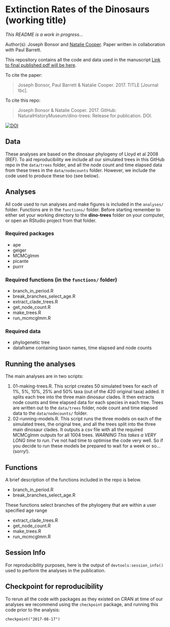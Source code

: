 # Extinction Rates of the Dinosaurs (working title)

*This README is a work in progress...*

Author(s): Joseph Bonsor and [Natalie Cooper](mailto:natalie.cooper.@nhm.ac.uk). Paper written in collaboration with Paul Barrett.  

This repository contains all the code and data used in the manuscript [Link to final published pdf will be here]().

To cite the paper: 
> Joseph Bonsor, Paul Barrett \& Natalie Cooper. 2017. TITLE [Journal tbc].

To cite this repo: 
> Joseph Bonsor \& Natalie Cooper. 2017. GitHub: NaturalHistoryMuseum/dino-trees: Release for publication. DOI.

[![DOI]()]()

## Data
These analyses are based on the dinosaur phylogeny of Lloyd et al 2008 (REF). 
To aid reproducibility we include all our simulated trees in this GitHub repo in the `data/trees` folder, and all the node count and time elapsed data from these trees in the `data/nodecounts` folder. However, we include the code used to produce these too (see below).

## Analyses
All code used to run analyses and make figures is included in the `analyses/` folder. Functions are in the `functions/` folder. Before starting remember to either set your working directory to the **dino-trees** folder on your computer, or open an RStudio project from that folder.

### Required packages
* ape
* geiger
* MCMCglmm 
* picante
* purrr

### Required functions (in the `functions/` folder)
* branch_in_period.R         
* break_branches_select_age.R 
* extract_clade_trees.R      
* get_node_count.R            
* make_trees.R                
* run_mcmcglmm.R

### Required data
* phylogenetic tree
* dataframe containing taxon names, time elapsed and node counts

## Running the analyses 
The main analyses are in two scripts:

1. 01-making-trees.R. This script creates 50 simulated trees for each of 1%, 5%, 10%, 25% and 50% taxa (out of the 420 original taxa) added. It splits each tree into the three main dinosaur clades. It then extracts node counts and time elapsed data for each species in each tree. Trees are written out to the `data/trees` folder, node count and time elapsed data to the `data/nodecounts/` folder. 
2. 02-running-models.R. This script runs the three models on each of the simulated trees, the original tree, and all the trees split into the three main dinosaur clades. It outputs a csv file with all the required MCMCglmm outputs for all 1004 trees. *WARNING This takes a VERY LONG time to run*. I've not had time to optimise the code very well. So if you decide to run these models be prepared to wait for a week or so... (sorry!).

## Functions
A brief description of the functions included in the repo is below.

* branch_in_period.R         
* break_branches_select_age.R 

These functions select branches of the phylogeny that are within a user specified age range

* extract_clade_trees.R      
* get_node_count.R            
* make_trees.R                
* run_mcmcglmm.R

## Session Info
For reproducibility purposes, here is the output of `devtools:session_info()` used to perform the analyses in the publication.

## Checkpoint for reproducibility
To rerun all the code with packages as they existed on CRAN at time of our analyses we recommend using the `checkpoint` package, and running this code prior to the analysis:

```{r}
checkpoint("2017-08-17") 
```